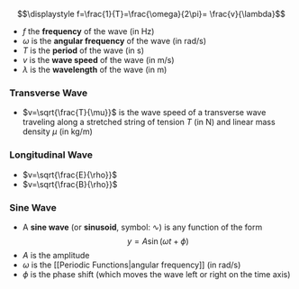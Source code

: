$$\displaystyle f=\frac{1}{T}=\frac{\omega}{2\pi}= \frac{v}{\lambda}$$
- $f$ the **frequency** of the wave (in $\mathsf{Hz}$)
- $\omega$ is the **angular frequency** of the wave (in $\mathsf{rad/s}$)
- $T$ is the **period** of the wave (in $\mathsf{s}$)
- $v$ is the **wave speed** of the wave (in $\mathsf{m/s}$)
- $\lambda$ is the **wavelength** of the wave (in $\mathsf{m}$)


### Transverse Wave 

- $v=\sqrt{\frac{T}{\mu}}$ is the wave speed of a transverse wave traveling along a stretched string of tension $T$ (in $\mathsf{N}$) and linear mass density $\mu$ (in $\mathsf{kg/m}$)

### Longitudinal Wave

- $v=\sqrt{\frac{E}{\rho}}$ 
- $v=\sqrt{\frac{B}{\rho}}$





### Sine Wave

- A **sine wave** (or **sinusoid**, symbol: ∿) is any function of the form $$y=A\sin(\omega t + \phi)$$
- $A$ is the amplitude
- $\omega$ is the [[Periodic Functions|angular frequency]] (in $\mathsf{rad/s}$)
- $\phi$ is the phase shift (which moves the wave left or right on the time axis)







